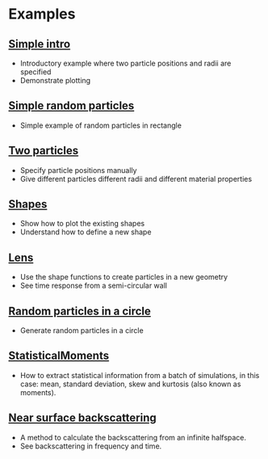 # Examples

## [Simple intro](intro/README.md)
- Introductory example where two particle positions and radii are specified
- Demonstrate plotting

## [Simple random particles](random_particles/README.md)
- Simple example of random particles in rectangle

## [Two particles](two_particles/README.md)
- Specify particle positions manually
- Give different particles different radii and different material properties

## [Shapes](shapes/README.md)
- Show how to plot the existing shapes
- Understand how to define a new shape

## [Lens](lens/README.md)
- Use the shape functions to create particles in a new geometry
- See time response from a semi-circular wall

## [Random particles in a circle](random_particles_in_circle/README.md)
- Generate random particles in a circle

## [StatisticalMoments](moments/README.md)
- How to extract statistical information from a batch of simulations, in this
  case: mean, standard deviation, skew and kurtosis (also known as moments).

## [Near surface backscattering](example/near_surface_backscattering/README.md)
- A method to calculate the backscattering from an infinite halfspace.
- See backscattering in frequency and time.
